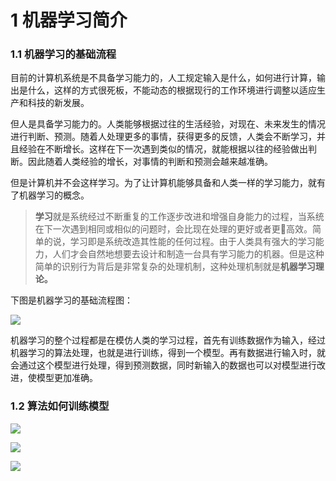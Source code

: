 
# 1 机器学习简介

### 1.1 机器学习的基础流程

目前的计算机系统是不具备学习能力的，人工规定输入是什么，如何进行计算，输出是什么，这样的方式很死板，不能动态的根据现行的工作环境进行调整以适应生产和科技的新发展。

但人是具备学习能力的。人类能够根据过往的生活经验，对现在、未来发生的情况进行判断、预测。随着人处理更多的事情，获得更多的反馈，人类会不断学习，并且经验在不断增长。这样在下一次遇到类似的情况，就能根据以往的经验做出判断。因此随着人类经验的增长，对事情的判断和预测会越来越准确。

但是计算机并不会这样学习。为了让计算机能够具备和人类一样的学习能力，就有了机器学习的概念。

>**学习**就是系统经过不断重复的工作逐步改进和增强自身能力的过程，当系统在下一次遇到相同或相似的问题时，会比现在处理的更好或者更高效。简单的说，学习即是系统改造其性能的任何过程。由于人类具有强大的学习能力，人们才会自然地想要去设计和制造一台具有学习能力的机器。但是这种简单的识别行为背后是非常复杂的处理机制，这种处理机制就是**机器学习理论。**


下图是机器学习的基础流程图：

![](http://ww1.sinaimg.cn/large/005N2p5vgy1fpy4h98u3kj30in0a4taf.jpg)

机器学习的整个过程都是在模仿人类的学习过程，首先有训练数据作为输入，经过机器学习的算法处理，也就是进行训练，得到一个模型。再有数据进行输入时，就会通过这个模型进行处理，得到预测数据，同时新输入的数据也可以对模型进行改进，使模型更加准确。


### 1.2 算法如何训练模型

![](http://ww1.sinaimg.cn/large/005N2p5vly1fu25i70gdvj30p90a93yt.jpg)

![](http://ww1.sinaimg.cn/large/005N2p5vly1fu2be3yq9fj31s80siqco.jpg)

![](http://ww1.sinaimg.cn/large/005N2p5vly1fu2bf9ch5hj31jc0p4dqm.jpg)







































































